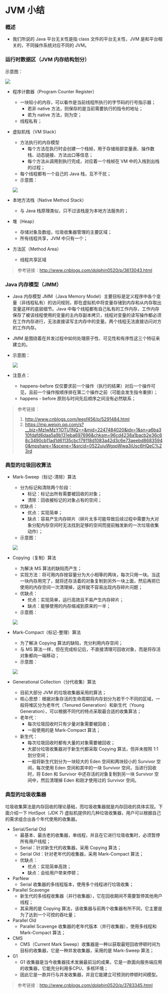 #  JVM 小结

###  概述

- 我们所说的 Java 平台无关性是指 class 文件的平台无关性，JVM 是和平台相关的，不同操作系统对应不同的 JVM。

###  运行时数据区（JVM 内存结构划分）

示意图：

![](https://github.com/JiaoXR/Summary/blob/master/pics/jvm/mem_stucture.png)

- 程序计数器（Program Counter Register）

  - 一块较小的内存，可以看作是当前线程所执行的字节码的行号指示器；
    - 若非 native 方法，则保存的是当前需要执行的指令的地址；
    - 若为 native 方法，则为空；
  - 线程私有；

- 虚拟机栈（VM Stack）

  - 方法执行的内存模型
    - 每个方法在执行时会创建一个栈帧，用于存储局部变量表、操作数栈、动态链接、方法出口等信息；
    - 每个方法从调用到执行完成，对应着一个栈帧在 VM 中的入栈到出栈的过程；
  - 每个线程都有一个自己的 Java 栈，互不干扰；
  - 示意图：

  ![](https://github.com/JiaoXR/Summary/blob/master/pics/jvm/vm_stack.jpg)

- 本地方法栈（Native Method Stack）

  - 与 Java 栈原理类似，只不过该栈是为本地方法服务的；

- 堆（Heap）

  - 存储对象及数组，垃圾收集器管理的主要区域；
  - 所有线程共享，JVM 中只有一个；

- 方法区（Method Area）

  - 线程共享区域

> 参考链接：http://www.cnblogs.com/dolphin0520/p/3613043.html

###  Java 内存模型（JMM）

- Java 内存模型 JMM（Java Memory Model）主要目标是定义程序中各个变量（非线程私有）的访问规则，即在虚拟机中将变量存储到内存和从内存取出变量这样的底层细节。Java 中每个线程都有自己私有的工作内存，工作内存保存了被该线程使用的变量的主内存副本拷贝，线程对变量的读写操作都必须在工作内存进行，无法直接读写主内存中的变量。两个线程无法直接访问对方的工作内存。

- JMM 是围绕着在并发过程中如何处理原子性、可见性和有序性这三个特征来建立的。

- 示意图：

  ![](https://github.com/JiaoXR/Summary/blob/master/pics/jvm/jmm.png)

- 注意点：

  - happens-before 仅仅要求前一个操作（执行的结果）对后一个操作可见，且前一个操作按顺序排在第二个操作之前（可能会发生指令重排）；
  - happens - before 原则与时间先后顺序之间没有必然联系；

> 参考链接：
>
> 1. http://www.cnblogs.com/leesf456/p/5291484.html
> 2. https://mp.weixin.qq.com/s?__biz=MzIwMzY1OTU1NQ==&mid=2247484020&idx=1&sn=a6ba310fdafd6daa5a9b131eba697696&chksm=96cd4238a1bacb2e36c68c3490cb11ad1d61135cbc179118d1083a42d3c6e73aeebd86835940&mpshare=1&scene=1&srcid=0522ujuWgspWwa3iUsc6HQeC%23rd

###  典型的垃圾回收算法

- Mark-Sweep（标记-清除）算法

  - 分为标记和清除两个阶段：
    - 标记：标记出所有需要被回收的对象；
    - 清除：回收被标记的对象占有的空间；
  - 优缺点：
    - 优点：实现简单；
    - 缺点：容易产生内存碎片（碎片太多可能导致后续过程中需要为大对象分配内存空间时无法找到足够的空间而提前触发新的一次垃圾收集动作）；
  - 示意图：

  ![](https://github.com/JiaoXR/Summary/blob/master/pics/jvm/algorithm-mark-sweep.jpg)

- Copying（复制）算法

  - 为解决 MS 算法的缺陷而产生；
  - 实现方法：将可用内存按容量分为大小相等的两块，每次只用一块。当这一块内存用完了，就将还存活着的对象复制到另外一块上面，然后再把已使用的内存空间一次清理掉，这样就不容易出现内存碎片问题；
  - 优缺点：
    - 优点：实现简单，运行高效且不易产生内存碎片；
    - 缺点：能够使用的内存缩减到原来的一半；
  - 示意图：

  ![](https://github.com/JiaoXR/Summary/blob/master/pics/jvm/algorithm-copying.jpg)

- Mark-Compact（标记-整理）算法

  - 为了解决 Copying 算法的缺陷，充分利用内存空间；
  - 与 MS 算法一样，但在完成标记后，不直接清理可回收对象，而是将存活对象都向一端移动；
  - 示意图：

  ![](https://github.com/JiaoXR/Summary/blob/master/pics/jvm/algorithm-mark-compact.jpg)

- Generational Collection（分代收集）算法

  - 目前大部分 JVM 的垃圾收集器采用的算法；
  - 核心思想：根据对象存活的生命周期将内存划分为若干个不同的区域，一般将堆区分为老年代（Tenured Generation）和新生代（Young Generation），可以根据不同代的特点采取最合适的收集算法；
  - 老年代：
    - 每次垃圾回收时只有少量对象需要被回收；
    - 一般使用的是 Mark-Compact 算法；
  - 新生代：
    - 每次垃圾回收时都有大量的对象需要被回收；
    - 大部分垃圾收集器对于新生代都采取 Copying 算法，但并未按照 1:1 划分空间；
    - 一般将新生代划分为一块较大的 Eden 空间和两块较小的 Survivor 空间，每次使用 Eden 空间和其中的一块 Survivor 空间，当进行回收时，将 Eden 和 Survivor 中还存活的对象复制到另一块 Survivor 空间中，然后清理掉 Eden 和刚才使用过的 Survivor 空间。 

###  典型的垃圾收集器

垃圾收集算法是内存回收的理论基础，而垃圾收集器就是内存回收的具体实现。下面介绍一下 HotSpot（JDK 7) 虚拟机提供的几种垃圾收集器，用户可以根据自己的需求组合出各个年代使用的收集器。

- Serial/Serial Old
  - 最基本、最古老的收集器，单线程，并且在它进行垃圾收集时，必须暂停所有用户线程；
  - Serial：针对新生代的收集器，采用 Copying 算法；
  - Serial Old：针对老年代的收集器，采用 Mark-Compact 算法；
  - 优缺点：
    - 优点：实现简单高效；
    - 缺点：会给用户带来停顿；
- ParNew
  - Serial 收集器的多线程版本，使用多个线程进行垃圾收集；
- Parallel Scavenge
  - 新生代的多线程收集器（并行收集器），它在回收期间不需要暂停其他用户线程；
  - 其采用的是 Copying 算法，该收集器与前两个收集器有所不同，它主要是为了达到一个可控的吞吐量；
- Parallel Old
  - Parallel Scavenge 收集器的老年代版本（并行收集器），使用多线程和 Mark-Compact 算法；
- CMS
  - CMS（Current Mark Sweep）收集器是一种以获取最短回收停顿时间为目标的收集器，它是一种并发收集器，采用的是 Mark-Sweep 算法；
- G1
  - G1 收集器是当今收集器技术发展最前沿的成果，它是一款面向服务端应用的收集器，它能充分利用多CPU、多核环境；
  - 因此它是一款并行与并发收集器，并且它能建立可预测的停顿时间模型。

> 参考链接：http://www.cnblogs.com/dolphin0520/p/3783345.html
